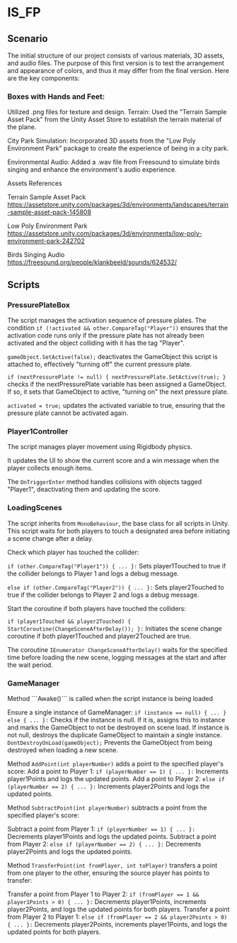# IS_FP

## Scenario
The initial structure of our project consists of various materials, 3D assets, and audio files. The purpose of this first version is to test the arrangement and appearance of colors, and thus it may differ from the final version. Here are the key components:

### Boxes with Hands and Feet:

Utilized .png files for texture and design.
Terrain: Used the "Terrain Sample Asset Pack" from the Unity Asset Store to establish the terrain material of the plane.

City Park Simulation: Incorporated 3D assets from the "Low Poly Environment Park" package to create the experience of being in a city park.

Environmental Audio: Added a .wav file from Freesound to simulate birds singing and enhance the environment's audio experience.

Assets References

Terrain Sample Asset Pack https://assetstore.unity.com/packages/3d/environments/landscapes/terrain-sample-asset-pack-145808

Low Poly Environment Park https://assetstore.unity.com/packages/3d/environments/low-poly-environment-park-242702

Birds Singing Audio https://freesound.org/people/klankbeeld/sounds/624532/

## Scripts

### PressurePlateBox

The script manages the activation sequence of pressure plates.
The condition ```if (!activated && other.CompareTag("Player"))``` ensures that the activation code runs only if the pressure plate has not already been activated and the object colliding with it has the tag "Player".

```gameObject.SetActive(false);``` deactivates the GameObject this script is attached to, effectively "turning off" the current pressure plate.

```if (nextPressurePlate != null) { nextPressurePlate.SetActive(true); }``` checks if the nextPressurePlate variable has been assigned a GameObject. If so, it sets that GameObject to active, "turning on" the next pressure plate.

```activated = true;``` updates the activated variable to true, ensuring that the pressure plate cannot be activated again.

### Player1Controller

The script manages player movement using Rigidbody physics.

It updates the UI to show the current score and a win message when the player collects enough items.

The ```OnTriggerEnter``` method handles collisions with objects tagged "Player1", deactivating them and updating the score.

### LoadingScenes

The script inherits from ```MonoBehaviour```, the base class for all scripts in Unity. This script waits for both players to touch a designated area before initiating a scene change after a delay.

Check which player has touched the collider:

```if (other.CompareTag("Player1")) { ... }:``` Sets player1Touched to true if the collider belongs to Player 1 and logs a debug message.

```else if (other.CompareTag("Player2")) { ... }:``` Sets player2Touched to true if the collider belongs to Player 2 and logs a debug message.

Start the coroutine if both players have touched the colliders:

```if (player1Touched && player2Touched) { StartCoroutine(ChangeSceneAfterDelay()); }:``` Initiates the scene change coroutine if both player1Touched and player2Touched are true.

The coroutine ```IEnumerator ChangeSceneAfterDelay()``` waits for the specified time before loading the new scene, logging messages at the start and after the wait period.

### GameManager

Method ´´´Awake()´´´ is called when the script instance is being loaded

Ensure a single instance of GameManager:
```if (instance == null) { ... } else { ... }:``` Checks if the instance is null. If it is, assigns this to instance and marks the GameObject to not be destroyed on scene load. If instance is not null, destroys the duplicate GameObject to maintain a single instance.
```DontDestroyOnLoad(gameObject);``` Prevents the GameObject from being destroyed when loading a new scene.


Method ```AddPoint(int playerNumber)``` adds a point to the specified player's score:
Add a point to Player 1:
```if (playerNumber == 1) { ... }:``` Increments player1Points and logs the updated points.
Add a point to Player 2:
```else if (playerNumber == 2) { ... }:``` Increments player2Points and logs the updated points.

Method ```SubtractPoint(int playerNumber)``` subtracts a point from the specified player's score:

Subtract a point from Player 1:
```if (playerNumber == 1) { ... }:``` Decrements player1Points and logs the updated points.
Subtract a point from Player 2:
```else if (playerNumber == 2) { ... }:``` Decrements player2Points and logs the updated points.

Method ```TransferPoint(int fromPlayer, int toPlayer)``` transfers a point from one player to the other, ensuring the source player has points to transfer:

Transfer a point from Player 1 to Player 2:
```if (fromPlayer == 1 && player1Points > 0) { ... }:``` Decrements player1Points, increments player2Points, and logs the updated points for both players.
Transfer a point from Player 2 to Player 1:
```else if (fromPlayer == 2 && player2Points > 0) { ... }:``` Decrements player2Points, increments player1Points, and logs the updated points for both players.


